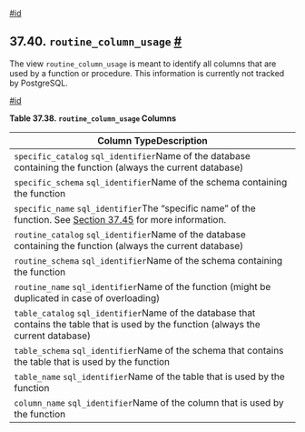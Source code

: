 [#id](#INFOSCHEMA-ROUTINE-COLUMN-USAGE)

## 37.40. `routine_column_usage` [#](#INFOSCHEMA-ROUTINE-COLUMN-USAGE)

The view `routine_column_usage` is meant to identify all columns that are used by a function or procedure. This information is currently not tracked by PostgreSQL.

[#id](#id-1.7.6.44.3)

**Table 37.38. `routine_column_usage` Columns**

| Column TypeDescription                                                                                                                   |
| ---------------------------------------------------------------------------------------------------------------------------------------- |
| `specific_catalog` `sql_identifier`Name of the database containing the function (always the current database)                            |
| `specific_schema` `sql_identifier`Name of the schema containing the function                                                             |
| `specific_name` `sql_identifier`The “specific name” of the function. See [Section 37.45](infoschema-routines) for more information. |
| `routine_catalog` `sql_identifier`Name of the database containing the function (always the current database)                             |
| `routine_schema` `sql_identifier`Name of the schema containing the function                                                              |
| `routine_name` `sql_identifier`Name of the function (might be duplicated in case of overloading)                                         |
| `table_catalog` `sql_identifier`Name of the database that contains the table that is used by the function (always the current database)  |
| `table_schema` `sql_identifier`Name of the schema that contains the table that is used by the function                                   |
| `table_name` `sql_identifier`Name of the table that is used by the function                                                              |
| `column_name` `sql_identifier`Name of the column that is used by the function                                                            |